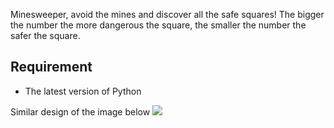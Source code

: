 Minesweeper, avoid the mines and discover all the safe squares!
The bigger the number the more dangerous the square, the smaller the number the safer the square.

## Requirement
- The latest version of Python

Similar design of the image below
<img src='https://minesweeper.online/img/homepage/expert.png'></img>
